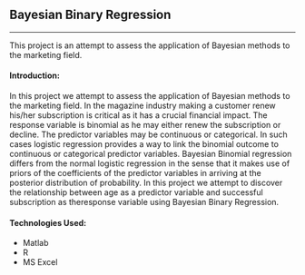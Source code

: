 ## Bayesian Binary Regression
---

This project is an attempt to assess the application of Bayesian methods to the marketing field.

#### Introduction:


In this project we attempt to assess the application of Bayesian methods to the marketing field. In the magazine industry making a customer renew his/her subscription is critical as it has a crucial financial impact. The response variable is binomial as he may either renew the subscription or decline. The 
predictor variables may be continuous or categorical. In such cases logistic regression provides a way to link the binomial outcome to continuous or categorical predictor variables. Bayesian Binomial regression differs from the normal logistic regression in the sense that it makes use of priors of the coefficients of the predictor variables in arriving at the posterior distribution of probability. In this project we attempt to discover the relationship between age as a predictor variable and successful subscription as theresponse variable using Bayesian Binary Regression.

#### Technologies Used:

- Matlab
- R
- MS Excel



